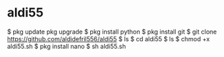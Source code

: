 # aldi55

$ pkg update pkg upgrade
$ pkg install python
$ pkg install git
$ git clone https://github.com/aldidefril556/aldi55
$ ls
$ cd aldi55
$ ls
$ chmod +x aldi55.sh
$ pkg install nano
$ sh aldi55.sh
